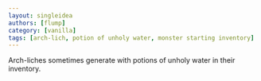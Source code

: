 ```yaml
---
layout: singleidea
authors: [flump]
category: [vanilla]
tags: [arch-lich, potion of unholy water, monster starting inventory]
---
```

Arch-liches sometimes generate with potions of unholy water in their inventory.
